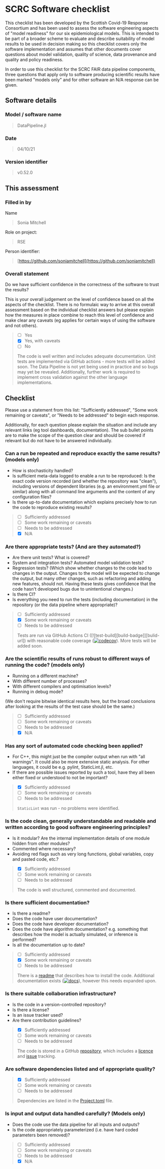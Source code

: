 # SCRC Software checklist

This checklist has been developed by the Scottish Covid-19 Response Consortium and has been used to assess the software engineering aspects of "model readiness" for our
six epidemiological models. This is intended to be part of a broader scheme to evaluate and describe suitability of model results to be used in decision making so
this checklist covers only the software implementation and assumes that other documents cover questions about model validation, quality of science,
data provenance and quality and policy readiness.

In order to use this checklist for the SCRC FAIR data pipeline components, three questions that apply only to software producing scientific results have been marked "models only" and for other software an N/A response can be given.

## Software details

### Model / software name

> DataPipeline.jl

### Date

> 04/10/21

### Version identifier

> v0.52.0

## This assessment

### Filled in by

Name

> Sonia Mitchell

Role on project:

> RSE

Person identifier:

> [https://github.com/soniamitchell](https://github.com/soniamitchell)

### Overall statement

Do we have sufficient confidence in the correctness of the software to trust the results?

This is your overall judgement on the level of confidence based on all the aspects of the checklist. There is no formulaic way to arrive at this overall assessment based on the individual checklist answers but please explain how the measures in place combine to reach this level of confidence and make clear any caveats (eg applies for certain ways of using the software and not others).

> - [ ] Yes
> - [x] Yes, with caveats
> - [ ] No
>
> The code is well written and includes adequate documentation. Unit tests are implemented
> via GitHub actions - more tests will be added soon. The Data Pipeline is not yet being
> used in practice and so bugs may yet be revealed. Additionally, further work is required
> to implement cross validation against the other language implementations.

## Checklist

Please use a statement from this list: "Sufficiently addressed", "Some work remaining or caveats", or "Needs to be addressed" to begin each response.

Additionally, for each question please explain the situation and include any relevant links (eg tool dashboards, documentation). The sub bullet points are to make the scope of the question clear and should be covered if relevant but do not have to be answered individually.

### Can a run be repeated and reproduce exactly the same results? (models only)

- How is stochasticity handled?
- Is sufficient meta-data logged to enable a run to be reproduced: Is the exact code version recorded (and whether the repository was "clean"), including versions of dependent libraries (e.g. an environment.yml file or similar) along with all command line arguments and the content of any configuration files?
- Is there up-to-date documentation which explains precisely how to run the code to reproduce existing results?

> - [ ] Sufficiently addressed
> - [ ] Some work remaining or caveats
> - [ ] Needs to be addressed
> - [x] N/A

### Are there appropriate tests?  (And are they automated?)

- Are there unit tests? What is covered?
- System and integration tests?  Automated model validation tests?
- Regression tests? (Which show whether changes to the code lead to changes in the output. Changes to the model will be expected to change the output, but many other changes, such as refactoring and adding new features, should not. Having these tests gives confidence that the code hasn't developed bugs due to unintentional changes.)
- Is there CI?
- Is everything you need to run the tests (including documentation) in the repository (or the data pipeline where appropriate)?

> - [ ] Sufficiently addressed
> - [x] Some work remaining or caveats
> - [ ] Needs to be addressed
>
> Tests are run via GitHub Actions CI ([![test-build][build-badge]][bulid-url]) with
> reasonable code coverage ([![codecov][codecov-badge]][codecov-url]). More tests will be
> added soon.

### Are the scientific results of runs robust to different ways of running the code? (models only)

- Running on a different machine?
- With different number of processes?
- With different compilers and optimisation levels?
- Running in debug mode?

(We don't require bitwise identical results here, but the broad conclusions after looking at the results of the test case should be the same.)

> - [ ] Sufficiently addressed
> - [ ] Some work remaining or caveats
> - [ ] Needs to be addressed
> - [x] N/A

### Has any sort of automated code checking been applied?

- For C++, this might just be the compiler output when run with "all warnings". It could also be more extensive static analysis. For other languages, it could be e.g. pylint, StaticLint.jl, etc.
- If there are possible issues reported by such a tool, have they all been either fixed or understood to not be important?

> - [x] Sufficiently addressed
> - [ ] Some work remaining or caveats
> - [ ] Needs to be addressed
>
> `StaticLint` was run - no problems were identified.

### Is the code clean, generally understandable and readable and written according to good software engineering principles?

- Is it modular?  Are the internal implementation details of one module hidden from other modules?
- Commented where necessary?
- Avoiding red flags such as very long functions, global variables, copy and pasted code, etc.?

> - [x] Sufficiently addressed
> - [ ] Some work remaining or caveats
> - [ ] Needs to be addressed
>
> The code is well structured, commented and documented.

### Is there sufficient documentation?

- Is there a readme?
- Does the code have user documentation?
- Does the code have developer documentation?
- Does the code have algorithm documentation? e.g. something that describes how the model is actually simulated, or inference is performed?
- Is all the documentation up to date?

> - [ ] Sufficiently addressed
> - [x] Some work remaining or caveats
> - [ ] Needs to be addressed
>
> There is a [readme][DataPipeline] that describes how to install the code. Additional
> documentation exists ([![docs][docs-badge]][docs-url]), however this needs expanded upon.

### Is there suitable collaboration infrastructure?

- Is the code in a version-controlled repository?
- Is there a license?
- Is an issue tracker used?
- Are there contribution guidelines?

> - [x] Sufficiently addressed
> - [ ] Some work remaining or caveats
> - [ ] Needs to be addressed
>
> The code is stored in a GitHub [repository][DataPipeline], which includes a
> [licence][licence] and [issue][issues] tracking.

### Are software dependencies listed and of appropriate quality?

> - [x] Sufficiently addressed
> - [ ] Some work remaining or caveats
> - [ ] Needs to be addressed
>
> Dependencies are listed in the [Project.toml][dependencies] file.

### Is input and output data handled carefully? (Models only)

- Does the code use the data pipeline for all inputs and outputs?
- Is the code appropriately parameterized (i.e. have hard coded parameters been removed)?

> - [ ] Sufficiently addressed
> - [ ] Some work remaining or caveats
> - [ ] Needs to be addressed
> - [x] N/A

[build-url]: https://github.com/FAIRDataPipeline/DataPipeline.jl/actions/workflows/testing.yaml
[codecov-badge]: https://codecov.io/gh/FAIRDataPipeline/DataPipeline.jl/branch/main/graph/badge.svg?token=3toeFS7C7I
[codecov-url]: https://codecov.io/gh/FAIRDataPipeline/DataPipeline.jl
[DataPipeline]: https://github.com/FAIRDataPipeline/DataPipeline.jl
[docs-badge]: https://img.shields.io/badge/docs-stable-blue.svg
[docs-url]: https://www.fairdatapipeline.org/DataPipeline.jl/stable/
[licence]: https://github.com/FAIRDataPipeline/DataPipeline.jl/blob/main/LICENSE.md
[issues]: https://github.com/FAIRDataPipeline/DataPipeline.jl/issues
[dependencies]: https://github.com/FAIRDataPipeline/DataPipeline.jl/blob/main/Project.toml